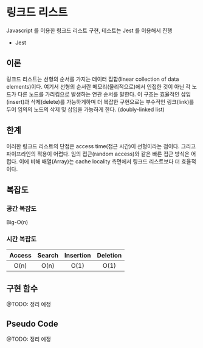 # 링크드 리스트

Javascript 를 이용한 링크드 리스트 구현, 테스트는 Jest 를 이용해서 진행

- Jest

## 이론

링크드 리스트는 선형의 순서를 가지는 데이터 집합(linear collection of data elements)이다. 여기서 선형의 순서란 메모리(물리적으로)에서 인접한 것이 아닌 각 노드가 다른 노드를 가리킴으로 발생하는 연관 순서를 말한다. 이 구조는 효율적인 삽입(insert)과 삭제(delete)를 가능하게하며 더 복잡한 구현으로는 부수적인 링크(link)를 두어 임의의 노드의 삭제 및 삽입을 가능하게 한다. (doubly-linked list)

## 한계

이러한 링크드 리스트의 단점은 access time(접근 시간)이 선형이라는 점이다. 그리고 파이프라인의 적용이 어렵다. 임의 접근(random access)와 같은 빠른 접근 방식은 어렵다. 이에 비해 배열(Array)는 cache locality 측면에서 링크드 리스트보다 더 효율적이다.

## 복잡도

### 공간 복잡도

Big-O(n)

### 시간 복잡도

| Access | Search | Insertion | Deletion |
|:---:|:---:|:---:|:---:|
| O(n) | O(n) | O(1) | O(1) |


## 구현 함수

@TODO: 정리 예정

## Pseudo Code

@TODO: 정리 예정